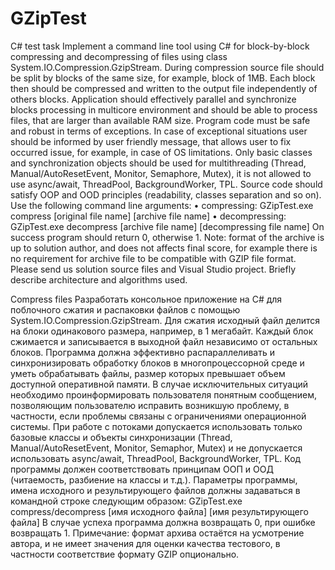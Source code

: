 # GZipTest
C# test task
Implement a command line tool using C# for block-by-block compressing and decompressing of files using
class System.IO.Compression.GzipStream.
During compression source file should be split by blocks of the same size, for example, block of 1MB. Each
block then should be compressed and written to the output file independently of others blocks. Application
should effectively parallel and synchronize blocks processing in multicore environment and should be able
to process files, that are larger than available RAM size.
Program code must be safe and robust in terms of exceptions. In case of exceptional situations user should
be informed by user friendly message, that allows user to fix occurred issue, for example, in case of OS
limitations.
Only basic classes and synchronization objects should be used for multithreading (Thread,
Manual/AutoResetEvent, Monitor, Semaphore, Mutex), it is not allowed to use async/await, ThreadPool,
BackgroundWorker, TPL.
Source code should satisfy OOP and OOD principles (readability, classes separation and so on).
Use the following command line arguments:
• compressing: GZipTest.exe compress [original file name] [archive file name]
• decompressing: GZipTest.exe decompress [archive file name] [decompressing file name]
On success program should return 0, otherwise 1.
Note: format of the archive is up to solution author, and does not affects final score, for example there is
no requirement for archive file to be compatible with GZIP file format.
Please send us solution source files and Visual Studio project. Briefly describe architecture and algorithms
used.

Compress files
Разработать консольное приложение на C# для поблочного сжатия и распаковки файлов с помощью
System.IO.Compression.GzipStream.
Для сжатия исходный файл делится на блоки одинакового размера, например, в 1 мегабайт.
Каждый блок сжимается и записывается в выходной файл независимо от остальных блоков.
Программа должна эффективно распараллеливать и синхронизировать обработку блоков в
многопроцессорной среде и уметь обрабатывать файлы, размер которых превышает объем
доступной оперативной памяти.
В случае исключительных ситуаций необходимо проинформировать пользователя понятным
сообщением, позволяющим пользователю исправить возникшую проблему, в частности, если
проблемы связаны с ограничениями операционной системы.
При работе с потоками допускается использовать только базовые классы и объекты синхронизации
(Thread, Manual/AutoResetEvent, Monitor, Semaphor, Mutex) и не допускается использовать
async/await, ThreadPool, BackgroundWorker, TPL.
Код программы должен соответствовать принципам ООП и ООД (читаемость, разбиение на классы
и т.д.).
Параметры программы, имена исходного и результирующего файлов должны задаваться в
командной строке следующим образом:
GZipTest.exe compress/decompress [имя исходного файла] [имя результирующего файла]
В случае успеха программа должна возвращать 0, при ошибке возвращать 1.
Примечание: формат архива остаётся на усмотрение автора, и не имеет значения для оценки
качества тестового, в частности соответствие формату GZIP опционально.

